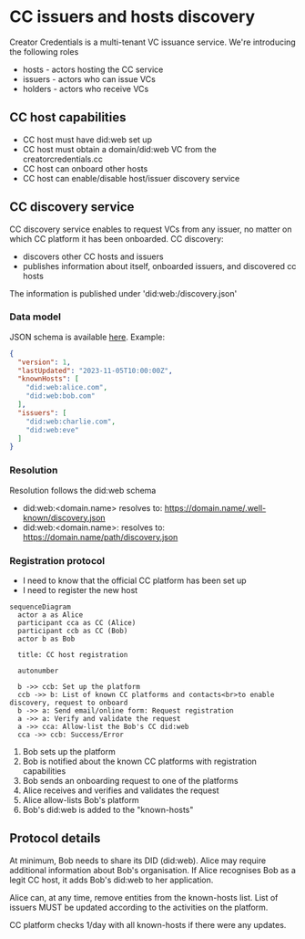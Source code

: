 # CC issuers and hosts discovery

Creator Credentials is a multi-tenant VC issuance service. We're introducing the following roles

- hosts - actors hosting the CC service
- issuers - actors who can issue VCs
- holders - actors who receive VCs

## CC host capabilities

- CC host must have did:web set up
- CC host must obtain a domain/did:web VC from the creatorcredentials.cc
- CC host can onboard other hosts
- CC host can enable/disable host/issuer discovery service

## CC discovery service

CC discovery service enables to request VCs from any issuer, no matter on which
CC platform it has been onboarded. CC discovery:

- discovers other CC hosts and issuers
- publishes information about itself, onboarded issuers, and discovered cc hosts

The information is published under 'did:web:<domain-name>/discovery.json'

### Data model

JSON schema is available [here](../json-schema/discovery/2023-11/schema.json). Example:

```json
{
  "version": 1,
  "lastUpdated": "2023-11-05T10:00:00Z",
  "knownHosts": [
    "did:web:alice.com",
    "did:web:bob.com"
  ],
  "issuers": [
    "did:web:charlie.com",
    "did:web:eve"
  ]
}
```

### Resolution

Resolution follows the did:web schema

- did:web:<domain.name> resolves to: <https://domain.name/.well-known/discovery.json>
- did:web:<domain.name>:<path> resolves to: <https://domain.name/path/discovery.json>

### Registration protocol

- I need to know that the official CC platform has been set up
- I need to register the new host

```mermaid
sequenceDiagram
  actor a as Alice
  participant cca as CC (Alice)
  participant ccb as CC (Bob)
  actor b as Bob

  title: CC host registration

  autonumber

  b ->> ccb: Set up the platform
  ccb ->> b: List of known CC platforms and contacts<br>to enable discovery, request to onboard
  b ->> a: Send email/online form: Request registration
  a ->> a: Verify and validate the request
  a ->> cca: Allow-list the Bob's CC did:web
  cca ->> ccb: Success/Error
```

1. Bob sets up the platform
2. Bob is notified about the known CC platforms with registration capabilities
3. Bob sends an onboarding request to one of the platforms
4. Alice receives and verifies and validates the request
5. Alice allow-lists Bob's platform
6. Bob's did:web is added to the "known-hosts"

## Protocol details

At minimum, Bob needs to share its DID (did:web). Alice may require additional information about Bob's organisation. If Alice recognises Bob as a legit CC host, it adds Bob's did:web to her application.

Alice can, at any time, remove entities from the known-hosts list. List of issuers MUST be updated according to the activities on the platform.

CC platform checks 1/day with all known-hosts if there were any updates.
